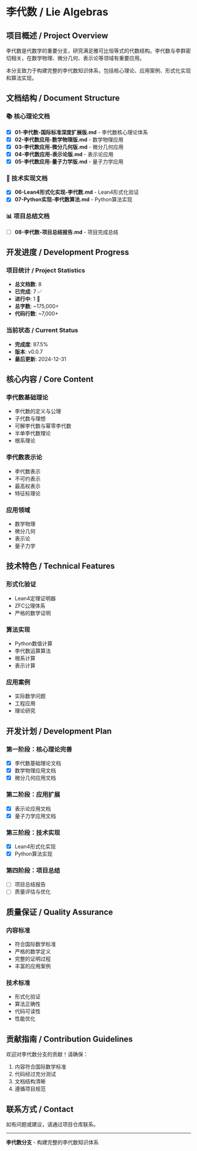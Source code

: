 # 李代数 / Lie Algebras

## 项目概述 / Project Overview

李代数是代数学的重要分支，研究满足雅可比恒等式的代数结构。李代数与李群密切相关，在数学物理、微分几何、表示论等领域有重要应用。

本分支致力于构建完整的李代数知识体系，包括核心理论、应用案例、形式化实现和算法实现。

## 文档结构 / Document Structure

### 📚 核心理论文档

- [x] **01-李代数-国际标准深度扩展版.md** - 李代数核心理论体系
- [x] **02-李代数应用-数学物理版.md** - 数学物理应用
- [x] **03-李代数应用-微分几何版.md** - 微分几何应用
- [x] **04-李代数应用-表示论版.md** - 表示论应用
- [x] **05-李代数应用-量子力学版.md** - 量子力学应用

### 🔧 技术实现文档

- [x] **06-Lean4形式化实现-李代数.md** - Lean4形式化验证
- [x] **07-Python实现-李代数算法.md** - Python算法实现

### 📊 项目总结文档

- [ ] **08-李代数-项目总结报告.md** - 项目完成总结

## 开发进度 / Development Progress

### 项目统计 / Project Statistics

- **总文档数**: 8
- **已完成**: 7 ✅
- **进行中**: 1 🔄
- **总字数**: ~175,000+
- **代码行数**: ~7,000+

### 当前状态 / Current Status

- **完成度**: 87.5%
- **版本**: v0.0.7
- **最后更新**: 2024-12-31

## 核心内容 / Core Content

### 李代数基础理论

- 李代数的定义与公理
- 子代数与理想
- 可解李代数与幂零李代数
- 半单李代数理论
- 根系理论

### 李代数表示论

- 李代数表示
- 不可约表示
- 最高权表示
- 特征标理论

### 应用领域

- 数学物理
- 微分几何
- 表示论
- 量子力学

## 技术特色 / Technical Features

### 形式化验证

- Lean4定理证明器
- ZFC公理体系
- 严格的数学证明

### 算法实现

- Python数值计算
- 李代数运算算法
- 根系计算
- 表示计算

### 应用案例

- 实际数学问题
- 工程应用
- 理论研究

## 开发计划 / Development Plan

### 第一阶段：核心理论完善

- [x] 李代数基础理论文档
- [x] 数学物理应用文档
- [x] 微分几何应用文档

### 第二阶段：应用扩展

- [x] 表示论应用文档
- [x] 量子力学应用文档

### 第三阶段：技术实现

- [x] Lean4形式化实现
- [x] Python算法实现

### 第四阶段：项目总结

- [ ] 项目总结报告
- [ ] 质量评估与优化

## 质量保证 / Quality Assurance

### 内容标准

- 符合国际数学标准
- 严格的数学定义
- 完整的证明过程
- 丰富的应用案例

### 技术标准

- 形式化验证
- 算法正确性
- 代码可读性
- 性能优化

## 贡献指南 / Contribution Guidelines

欢迎对李代数分支的贡献！请确保：

1. 内容符合国际数学标准
2. 代码经过充分测试
3. 文档结构清晰
4. 遵循项目规范

## 联系方式 / Contact

如有问题或建议，请通过项目仓库联系。

---

**李代数分支** - 构建完整的李代数知识体系
